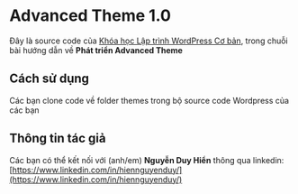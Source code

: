 # Advanced Theme 1.0

Đây là source code của [Khóa học Lập trình WordPress Cơ bản](https://www.youtube.com/playlist?list=PL9J6b6PZv1ecqycz_-6-MrI9qOOOFlFfw), trong chuỗi bài hướng dẫn về **Phát triển Advanced Theme**

## Cách sử dụng
Các bạn clone code về folder themes trong bộ source code Wordpress của các bạn

## Thông tin tác giả
Các bạn có thể kết nối với (anh/em) **Nguyễn Duy Hiển** thông qua linkedin: [https://www.linkedin.com/in/hiennguyenduy/](https://www.linkedin.com/in/hiennguyenduy/)
